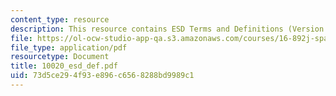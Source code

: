 ```yaml
---
content_type: resource
description: This resource contains ESD Terms and Definitions (Version 12).
file: https://ol-ocw-studio-app-qa.s3.amazonaws.com/courses/16-892j-space-system-architecture-and-design-fall-2004/73d5ce294f93e896c6568288bd9989c1_10020_esd_def.pdf
file_type: application/pdf
resourcetype: Document
title: 10020_esd_def.pdf
uid: 73d5ce29-4f93-e896-c656-8288bd9989c1
---
```


